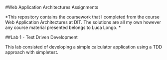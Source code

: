 #Web Application Architectures Assignments

*This repository contains the coursework that I completed from the course Web Application Architectures at DIT. The solutions are all my own however any course material presented belongs to Luca Longo. *

##Lab 1 - Test Driven Development

This lab consisted of developing a simple calculator application using a TDD approach with simpletest. 
